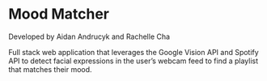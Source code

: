 # Mood Matcher

Developed by Aidan Andrucyk and Rachelle Cha

Full stack web application that leverages the Google Vision API and Spotify API to detect facial expressions in the user’s webcam feed to find a playlist that matches their mood.
